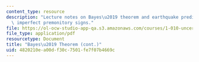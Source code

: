 ```yaml
---
content_type: resource
description: "Lecture notes on Bayes\u2019 theorem and earthquake prediction from\
  \ imperfect premonitory signs."
file: https://ol-ocw-studio-app-qa.s3.amazonaws.com/courses/1-010-uncertainty-in-engineering-fall-2008/4820210ea00df30c7501fe7f07b4669c_app_04.pdf
file_type: application/pdf
resourcetype: Document
title: "Bayes\u2019 Theorem (cont.)"
uid: 4820210e-a00d-f30c-7501-fe7f07b4669c
---
```

